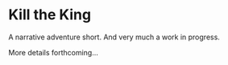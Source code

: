# Kill the King
A narrative adventure short. And very much a work in progress.

More details forthcoming...

